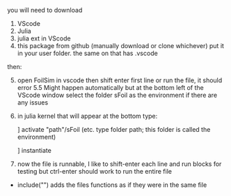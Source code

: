 
you will need to download

1. VScode
2. Julia
3. julia ext in VScode
4. this package from github (manually download or clone whichever) put it in your user folder. the same on that has .vscode

then:

5. open FoilSim in vscode then shift enter first line or run the file, it should error
   5.5 Might happen automatically but at the bottom left of the VScode window select the folder sFoil as the environment if there are any issues
   
7. in julia kernel that will appear at the bottom type:
   
   ] activate "path"/sFoil  (etc. type folder path; this folder is called the environment)
   
   ] instantiate
   
8. now the file is runnable, I like to shift-enter each line and run blocks for testing but ctrl-enter should work to run the entire file



* include("") adds the files functions as if they were in the same file
